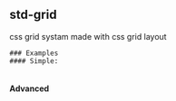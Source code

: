 ## std-grid
css grid systam made with css grid layout

```
### Examples
#### Simple:
```

```
```
#### Advanced
```
```